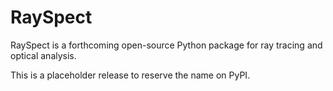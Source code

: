# RaySpect

RaySpect is a forthcoming open-source Python package for ray tracing and optical analysis.

This is a placeholder release to reserve the name on PyPI.
